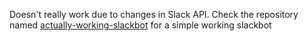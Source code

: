 Doesn't really work due to changes in Slack API. Check the repository named [actually-working-slackbot](https://github.com/salahodinbh/actually-working-slackbot) for a simple working slackbot
